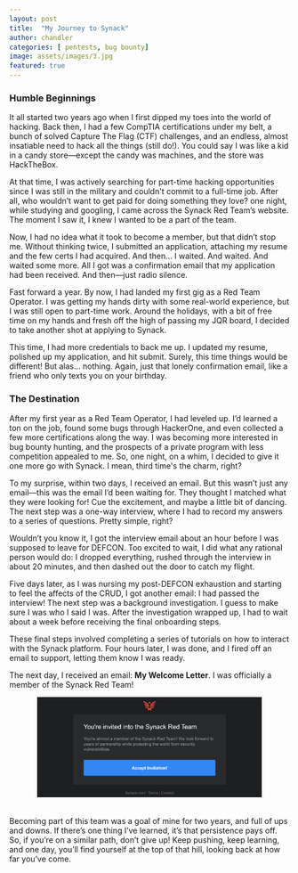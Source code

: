 ```yaml
---
layout: post
title:  "My Journey to Synack"
author: chandler
categories: [ pentests, bug bounty]
image: assets/images/3.jpg
featured: true
---
```



### Humble Beginnings

It all started two years ago when I first dipped my toes into the world of hacking. Back then, I had a few CompTIA certifications under my belt, a bunch of solved Capture The Flag (CTF) challenges, and an endless, almost insatiable need to hack all the things (still do!). You could say I was like a kid in a candy store—except the candy was machines, and the store was HackTheBox.

At that time, I was actively searching for part-time hacking opportunities since I was still in the military and couldn't commit to a full-time job. After all, who wouldn’t want to get paid for doing something they love? one night, while studying and googling, I came across the Synack Red Team’s website. The moment I saw it, I knew I wanted to be a part of the team.

Now, I had no idea what it took to become a member, but that didn’t stop me. Without thinking twice, I submitted an application, attaching my resume and the few certs I had acquired. And then… I waited. And waited. And waited some more. All I got was a confirmation email that my application had been received. And then—just radio silence.

Fast forward a year. By now, I had landed my first gig as a Red Team Operator. I was getting my hands dirty with some real-world experience, but I was still open to part-time work. Around the holidays, with a bit of free time on my hands and fresh off the high of passing my JQR board, I decided to take another shot at applying to Synack.

This time, I had more credentials to back me up. I updated my resume, polished up my application, and hit submit. Surely, this time things would be different! But alas… nothing. Again, just that lonely confirmation email, like a friend who only texts you on your birthday.

### The Destination

After my first year as a Red Team Operator, I had leveled up. I’d learned a ton on the job, found some bugs through HackerOne, and even collected a few more certifications along the way. I was becoming more interested in bug bounty hunting, and the prospects of a private program with less competition appealed to me. So, one night, on a whim, I decided to give it one more go with Synack. I mean, third time's the charm, right? 

To my surprise, within two days, I received an email. But this wasn’t just any email—this was the email I’d been waiting for. They thought I matched what they were looking for! Cue the excitement, and maybe a little bit of dancing. The next step was a one-way interview, where I had to record my answers to a series of questions. Pretty simple, right?

Wouldn’t you know it, I got the interview email about an hour before I was supposed to leave for DEFCON. Too excited to wait, I did what any rational person would do: I dropped everything, rushed through the interview in about 20 minutes, and then dashed out the door to catch my flight.

Five days later, as I was nursing my post-DEFCON exhaustion and starting to feel the affects of the CRUD, I got another email: I had passed the interview! The next step was a background investigation. I guess to make sure I was who I said I was. After the investigation wrapped up, I had to wait about a week before receiving the final onboarding steps.

These final steps involved completing a series of tutorials on how to interact with the Synack platform. Four hours later, I was done, and I fired off an email to support, letting them know I was ready.

The next day, I received an email: <b>My Welcome Letter</b>. I was officially a member of the Synack Red Team!
<p align="center">
  <img src="../assets/images/invitation.png" alt="synack-invitation" title="Synack Invitation" width="80%" />
</p>
<br>
Becoming part of this team was a goal of mine for two years, and full of ups and downs. If there’s one thing I’ve learned, it’s that persistence pays off. So, if you’re on a similar path, don’t give up! Keep pushing, keep learning, and one day, you’ll find yourself at the top of that hill, looking back at how far you’ve come.


